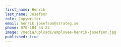 ```yaml
---
first_name: Henrik
last_name: Josefson
role: Copywriter
email: henrik.josefson@strateg.se
phone: 070-184 44 23
image: /media/uploads/employee-henrik-josefson.jpg
published: true
---
```

